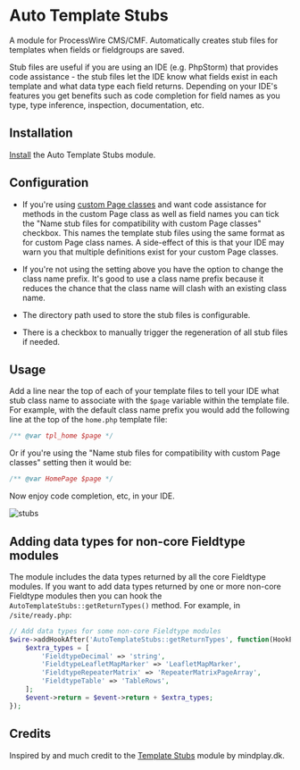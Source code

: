 # Auto Template Stubs

A module for ProcessWire CMS/CMF. Automatically creates stub files for templates when fields or fieldgroups are saved.

Stub files are useful if you are using an IDE (e.g. PhpStorm) that provides code assistance - the stub files let the IDE know what fields exist in each template and what data type each field returns. Depending on your IDE's features you get benefits such as code completion for field names as you type, type inference, inspection, documentation, etc.

## Installation

[Install](http://modules.processwire.com/install-uninstall/) the Auto Template Stubs module.

## Configuration

* If you're using [custom Page classes](https://processwire.com/blog/posts/pw-3.0.152/#new-ability-to-specify-custom-page-classes) and want code assistance for methods in the custom Page class as well as field names you can tick the "Name stub files for compatibility with custom Page classes" checkbox. This names the template stub files using the same format as for custom Page class names. A side-effect of this is that your IDE may warn you that multiple definitions exist for your custom Page classes.

* If you're not using the setting above you have the option to change the class name prefix. It's good to use a class name prefix because it reduces the chance that the class name will clash with an existing class name.

* The directory path used to store the stub files is configurable.

* There is a checkbox to manually trigger the regeneration of all stub files if needed.

## Usage

Add a line near the top of each of your template files to tell your IDE what stub class name to associate with the `$page` variable within the template file. For example, with the default class name prefix you would add the following line at the top of the `home.php` template file:

```php
/** @var tpl_home $page */
```

Or if you're using the "Name stub files for compatibility with custom Page classes" setting then it would be:

```php
/** @var HomePage $page */
```

Now enjoy code completion, etc, in your IDE.

![stubs](https://user-images.githubusercontent.com/1538852/45592324-d0552a80-b9bd-11e8-9d64-2f29be754c67.gif)

## Adding data types for non-core Fieldtype modules

The module includes the data types returned by all the core Fieldtype modules. If you want to add data types returned by one or more non-core Fieldtype modules then you can hook the `AutoTemplateStubs::getReturnTypes()` method. For example, in `/site/ready.php`:

```php
// Add data types for some non-core Fieldtype modules
$wire->addHookAfter('AutoTemplateStubs::getReturnTypes', function(HookEvent $event) {
    $extra_types = [
        'FieldtypeDecimal' => 'string',
        'FieldtypeLeafletMapMarker' => 'LeafletMapMarker',
        'FieldtypeRepeaterMatrix' => 'RepeaterMatrixPageArray',
        'FieldtypeTable' => 'TableRows',
    ];
    $event->return = $event->return + $extra_types;
});
```

## Credits

Inspired by and much credit to the [Template Stubs](https://modules.processwire.com/modules/template-stubs/) module by mindplay.dk.